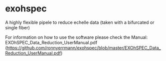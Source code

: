 # exohspec
A highly flexible pipele to reduce echelle data (taken with a bifurcated or single fiber)

For information on how to use the software please check the Manual: EXOhSPEC_Data_Reduction_UserManual.pdf
(https://github.com/ronnyerrmann/exohspec/blob/master/EXOhSPEC_Data_Reduction_UserManual.pdf)
